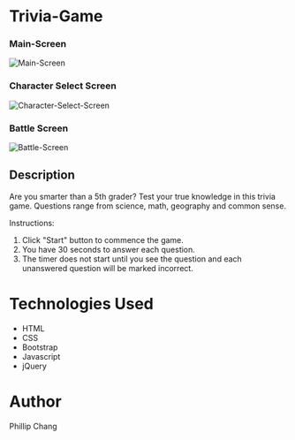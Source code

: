 # Trivia-Game

### Main-Screen
![Main-Screen](assets/images/main-page.png)

### Character Select Screen
![Character-Select-Screen](assets/images/character-select.png)

### Battle Screen
![Battle-Screen](assets/images/battle-page.png)

## Description

Are you smarter than a 5th grader? Test your true knowledge in this trivia game. Questions range from science, math, geography and common sense. 

Instructions: 

1. Click "Start" button to commence the game.
2. You have 30 seconds to answer each question.
3. The timer does not start until you see the question and each unanswered question will be marked incorrect.


# Technologies Used

* HTML
* CSS
* Bootstrap
* Javascript
* jQuery

# Author

Phillip Chang

